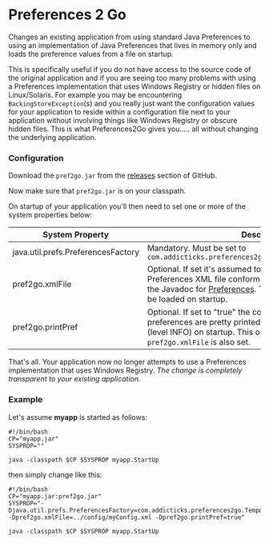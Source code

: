 # Preferences 2 Go

Changes an existing application from using standard Java Preferences to using an
implementation of Java Preferences that lives in memory only and loads the 
preference values from a file on startup.

This is specifically useful if you do not have access to the source code of the
original application and if you are seeing too many problems with using a Preferences
implementation that uses Windows Registry or hidden files on Linux/Solaris. For example
you may be encountering `BackingStoreException`(s) and you really just want the
configuration values for your application to reside within a configuration file next
to your application without involving things like Windows Registry or obscure
hidden files. This is what Preferences2Go gives you..... all without changing
the underlying application.



### Configuration


Download the `pref2go.jar` from the [releases](releases) section of GitHub.

Now make sure that `pref2go.jar` is on your classpath.

On startup of your application you'll then need to set one or more of the system properties below:


| System Property | Description 
| --- | --- 
| java.util.prefs.PreferencesFactory | Mandatory.  Must be set to `com.addicticks.preferences2go.TemporaryPreferencesFactory`
| pref2go.xmlFile | Optional. If set it's assumed to be the name of a Java Preferences XML file conforming to the DTD as explained in the Javadoc for [Preferences](http://docs.oracle.com/javase/8/docs/api/java/util/prefs/Preferences.html). The content of this XML file will be loaded on startup.
| pref2go.printPref | Optional. If set to "true" the contents of the loaded preferences are pretty printed and logged to standard logger (level INFO) on startup. This only has effect if property `pref2go.xmlFile` is also set.



That's all. Your application now no longer attempts to use a Preferences implementation
that uses Windows Registry. _The change is completely transparent to your existing application._

### Example

Let's assume **myapp** is started as follows:

    #!/bin/bash
    CP="myapp.jar"
    SYSPROP=""

    java -classpath $CP $SYSPROP myapp.StartUp

then simply change like this:

    #!/bin/bash
    CP="myapp.jar:pref2go.jar"
    SYSPROP="-Djava.util.prefs.PreferencesFactory=com.addicticks.preferences2go.TemporaryPreferencesFactory -Dpref2go.xmlFile=../config/myConfig.xml -Dpref2go.printPref=true"

    java -classpath $CP $SYSPROP myapp.StartUp

